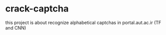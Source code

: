 # crack-captcha
this project is about recognize alphabetical captchas in portal.aut.ac.ir (TF and CNN)

